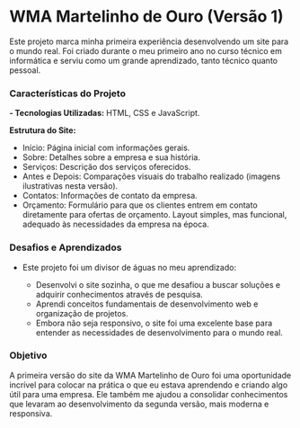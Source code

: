 # **WMA Martelinho de Ouro (Versão 1)**

Este projeto marca minha primeira experiência desenvolvendo um site para o mundo real. Foi criado durante o meu primeiro ano no curso técnico em informática e serviu como um grande aprendizado, tanto técnico quanto pessoal.

### **Características do Projeto**

**- Tecnologias Utilizadas:** HTML, CSS e JavaScript.

**Estrutura do Site:**
  - Início: Página inicial com informações gerais.
  - Sobre: ​​Detalhes sobre a empresa e sua história.
  - Serviços: Descrição dos serviços oferecidos.
  - Antes e Depois: Comparações visuais do trabalho realizado (imagens ilustrativas nesta versão).
  - Contatos: Informações de contato da empresa.
  - Orçamento: Formulário para que os clientes entrem em contato diretamente para ofertas de orçamento.
Layout simples, mas funcional, adequado às necessidades da empresa na época.


### **Desafios e Aprendizados**

- Este projeto foi um divisor de águas no meu aprendizado:

  - Desenvolvi o site sozinha, o que me desafiou a buscar soluções e adquirir conhecimentos através de pesquisa.
  - Aprendi conceitos fundamentais de desenvolvimento web e organização de projetos.
  - Embora não seja responsivo, o site foi uma excelente base para entender as necessidades de desenvolvimento para o mundo real.
  
### **Objetivo**

A primeira versão do site da WMA Martelinho de Ouro foi uma oportunidade incrível para colocar na prática o que eu estava aprendendo e criando algo útil para uma empresa. Ele também me ajudou a consolidar conhecimentos que levaram ao desenvolvimento da segunda versão, mais moderna e responsiva.
